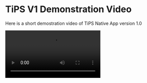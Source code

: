 # TiPS V1 Demonstration Video

Here is a short demostration video of TiPS Native App version 1.0

![type:video](./videos/tips_v1_withaudio.mp4)